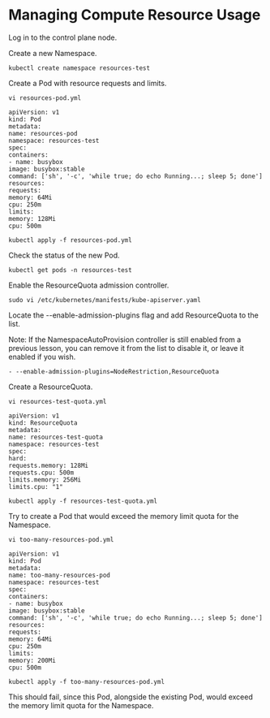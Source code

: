 # Managing Compute Resource Usage

Log in to the control plane node.

Create a new Namespace.
```shell
kubectl create namespace resources-test
```
Create a Pod with resource requests and limits.
```shell
vi resources-pod.yml
```
```shell
apiVersion: v1
kind: Pod
metadata:
name: resources-pod
namespace: resources-test
spec:
containers:
- name: busybox
image: busybox:stable
command: ['sh', '-c', 'while true; do echo Running...; sleep 5; done']
resources:
requests:
memory: 64Mi
cpu: 250m
limits:
memory: 128Mi
cpu: 500m
```
```shell
kubectl apply -f resources-pod.yml
```
Check the status of the new Pod.
```shell
kubectl get pods -n resources-test
```
Enable the ResourceQuota admission controller.
```shell
sudo vi /etc/kubernetes/manifests/kube-apiserver.yaml
```
Locate the --enable-admission-plugins flag and add ResourceQuota to the list.

Note: If the NamespaceAutoProvision controller is still enabled from a previous lesson, you can remove it from the list to
disable it, or leave it enabled if you wish.
```shell
- --enable-admission-plugins=NodeRestriction,ResourceQuota
```
Create a ResourceQuota.
```shell
vi resources-test-quota.yml
```
```shell
apiVersion: v1
kind: ResourceQuota
metadata:
name: resources-test-quota
namespace: resources-test
spec:
hard:
requests.memory: 128Mi
requests.cpu: 500m
limits.memory: 256Mi
limits.cpu: "1"
```
```shell
kubectl apply -f resources-test-quota.yml
```
Try to create a Pod that would exceed the memory limit quota for the Namespace.
```shell
vi too-many-resources-pod.yml
```
```shell
apiVersion: v1
kind: Pod
metadata:
name: too-many-resources-pod
namespace: resources-test
spec:
containers:
- name: busybox
image: busybox:stable
command: ['sh', '-c', 'while true; do echo Running...; sleep 5; done']
resources:
requests:
memory: 64Mi
cpu: 250m
limits:
memory: 200Mi
cpu: 500m
```
```shell
kubectl apply -f too-many-resources-pod.yml
```
This should fail, since this Pod, alongside the existing Pod, would exceed the memory limit quota for the Namespace.
